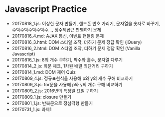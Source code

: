 # Javascript Practice
- 20170818_1.js: 이상한 문자 만들기, 핸드폰 번호 가리기, 문자열을 숫자로 바꾸기, 수박수박수박수박수..., 정수제곱근 판별하기 문제
- 20170816_4.md: AJAX 통신, 이벤트 핸들링 문제
- 20170816_3.html: DOM 스타일 조작, 더하기 문제 정답 확인 (jQuery)
- 20170816_2.html: DOM 스타일 조작, 더하기 문제 정답 확인 (Vanilla Javascript)
- 20170816_1.js: 8의 개수 구하기, 짝수와 홀수, 문자열 다루기
- 20170814_2.js: 회문 체크, 1차원 배열 최단거리 구하기
- 20170814_1.md: DOM 제어 Quiz
- 20170809_4.js: 정규표현식을 사용해 p와 y의 개수 구해 비교하기 
- 20170809_3.js: for문을 사용해 p와 y의 개수 구해 비교하기
- 20170809_2.js: 2016년의 특정일 요일 구하기
- 20170809_1.js: closure 만들기
- 20170801_1.js: 반복문으로 정삼각형 만들기
- 20170731_1.js: 과제1